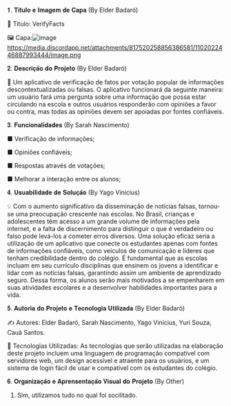 𝟏. 𝐓𝐢𝐭𝐮𝐥𝐨 𝐞 𝐈𝐦𝐚𝐠𝐞𝐦 𝐝𝐞 𝐂𝐚𝐩𝐚 (By Elder Badaró)

🔎 Titulo: VerifyFacts

🖼️ Capa:![image](https://user-images.githubusercontent.com/130578013/236457740-8a708762-0ebe-4052-88c5-8635d029b50d.png)
https://media.discordapp.net/attachments/817520258856386581/1102022446887993444/image.png

𝟐. 𝐃𝐞𝐬𝐜𝐫𝐢𝐜̧𝐚̃𝐨 𝐝𝐨 𝐏𝐫𝐨𝐣𝐞𝐭𝐨 (By Elder Badaró)

📖 Um aplicativo de verificação de fatos por votação popular de informações descontextualizadas ou falsas. O aplicativo funcionará da seguinte maneira: 
um usuário fará uma pergunta sobre uma informação que possa estar circulando na escola e outros usuários responderão com opiniões a favor ou contra, 
mas todas as opiniões devem ser apoiadas por fontes confiáveis.

𝟑. 𝐅𝐮𝐧𝐜𝐢𝐨𝐧𝐚𝐥𝐢𝐝𝐚𝐝𝐞𝐬 (By Sarah Nascimento)

■ Verificação de informações;

■ Opiniões confiáveis;

■ Respostas através de votações;

■ Melhorar a interação entre os alunos;

𝟒. 𝐔𝐬𝐮𝐚𝐛𝐢𝐥𝐢𝐝𝐚𝐝𝐞 𝐝𝐞 𝐒𝐨𝐥𝐮𝐜̧𝐚̃𝐨 (By Yago Vinicius)

💡 Com o aumento significativo da disseminação de notícias falsas, tornou-se uma preocupação crescente nas escolas. No Brasil, crianças e adolescentes têm acesso a um grande volume de informações pela internet, e a falta de discernimento para distinguir o que é verdadeiro ou falso pode levá-los a cometer erros diversos. Uma solução eficaz seria a utilização de um aplicativo que conecte os estudantes apenas com fontes de informações confiáveis, como veículos de comunicação e líderes que tenham credibilidade dentro do colégio. É fundamental que as escolas incluam em seu currículo disciplinas que ensinem os jovens a identificar e lidar com as notícias falsas, garantindo assim um ambiente de aprendizado seguro. Dessa forma, os alunos serão mais motivados a se empenharem em suas atividades escolares e a desenvolver habilidades importantes para a vida.

𝟓. 𝐀𝐮𝐭𝐨𝐫𝐢𝐚 𝐝𝐨 𝐏𝐫𝐨𝐣𝐞𝐭𝐨 𝐞 𝐓𝐞𝐜𝐧𝐨𝐥𝐨𝐠𝐢𝐚 𝐔𝐭𝐢𝐥𝐢𝐳𝐚𝐝𝐚 (By Elder Badaró)

✍️ Autores: Elder Badaró, Sarah Nascimento, Yago Vinicius, Yuri Souza, Cauã Santos. 

💾 Tecnologias Utilizadas: As tecnologias que serão utilizadas na elaboração deste projeto incluem uma linguagem de programação compatível com servidores web, um design acessível e atraente para os usuários, e um sistema de login fácil de usar e compatível com os estudantes do colégio.

𝟔. 𝐎𝐫𝐠𝐚𝐧𝐢𝐳𝐚𝐜̧𝐚̃𝐨 𝐞 𝐀𝐩𝐫𝐞𝐧𝐬𝐞𝐧𝐭𝐚𝐜̧𝐚̃𝐨 𝐕𝐢𝐬𝐮𝐚𝐥 𝐝𝐨 𝐏𝐫𝐨𝐣𝐞𝐭𝐨 (By Other)

1. Sim, utilizamos tudo no qual foi socilitado. 
